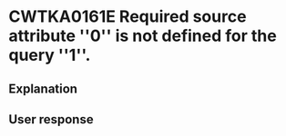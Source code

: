 # CWTKA0161E Required source attribute ''0'' is not defined for the query ''1''.

## Explanation

## User response